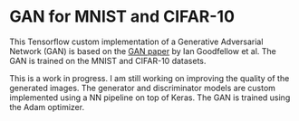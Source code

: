 # GAN for MNIST and CIFAR-10

This Tensorflow custom implementation of a Generative Adversarial Network (GAN) is based on the [GAN paper](https://arxiv.org/abs/1406.2661) by Ian Goodfellow et al. The GAN is trained on the MNIST and CIFAR-10 datasets.

This is a work in progress. I am still working on improving the quality of the generated images. The generator and discriminator models are custom implemented using a NN pipeline on top of Keras. The GAN is trained using the Adam optimizer.